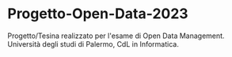 # Progetto-Open-Data-2023
Progetto/Tesina realizzato per l'esame di Open Data Management.  Università degli studi di Palermo, CdL in Informatica.
